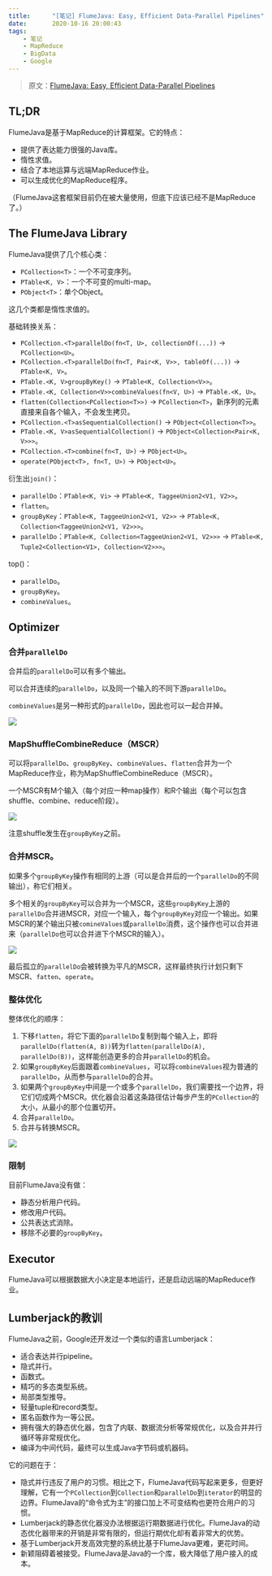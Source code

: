 ```yaml
---
title:      "[笔记] FlumeJava: Easy, Efficient Data-Parallel Pipelines"
date:       2020-10-16 20:00:43
tags:
    - 笔记
    - MapReduce
    - BigData
    - Google
---
```


> 原文：[FlumeJava: Easy, Efficient Data-Parallel Pipelines](https://research.google/pubs/pub35650.pdf)

## TL;DR

FlumeJava是基于MapReduce的计算框架。它的特点：
- 提供了表达能力很强的Java库。
- 惰性求值。
- 结合了本地运算与远端MapReduce作业。
- 可以生成优化的MapReduce程序。

（FlumeJava这套框架目前仍在被大量使用，但底下应该已经不是MapReduce了。）

<!--more-->

## The FlumeJava Library

FlumeJava提供了几个核心类：
- `PCollection<T>`：一个不可变序列。
- `PTable<K, V>`：一个不可变的multi-map。
- `PObject<T>`：单个Object。

这几个类都是惰性求值的。

基础转换关系：
- `PCollection.<T>parallelDo(fn<T, U>, collectionOf(...))` -> `PCollection<U>`。
- `PCollection.<T>parallelDo(fn<T, Pair<K, V>>, tableOf(...))` -> `PTable<K, V>`。
- `PTable.<K, V>groupByKey()` -> `PTable<K, Collection<V>>`。
- `PTable.<K, Collection<V>>combineValues(fn<V, U>)` -> `PTable.<K, U>`。
- `flatten(Collection<PCollection<T>>)` -> `PCollection<T>`，新序列的元素直接来自各个输入，不会发生拷贝。
- `PCollection.<T>asSequentialCollection()` -> `PObject<Collection<T>>`。
- `PTable.<K, V>asSequentialCollection()` -> `PObject<Collection<Pair<K, V>>>`。
- `PCollection.<T>combine(fn<T, U>)` -> `PObject<U>`。
- `operate(PObject<T>, fn<T, U>)` -> `PObject<U>`。

衍生出`join()`：
- `parallelDo`：`PTable<K, Vi>` -> `PTable<K, TaggeeUnion2<V1, V2>>`。
- `flatten`。
- `groupByKey`：`PTable<K, TaggeeUnion2<V1, V2>>` -> `PTable<K, Collection<TaggeeUnion2<V1, V2>>>`。
- `parallelDo`：`PTable<K, Collection<TaggeeUnion2<V1, V2>>>` -> `PTable<K, Tuple2<Collection<V1>, Collection<V2>>>`。

top()：
- `parallelDo`。
- `groupByKey`。
- `combineValues`。

## Optimizer

### 合并`parallelDo`

合并后的`parallelDo`可以有多个输出。

可以合并连续的`parallelDo`，以及同一个输入的不同下游`parallelDo`。

`combineValues`是另一种形式的`parallelDo`，因此也可以一起合并掉。

![](/images/2010-10/flumejava-01.jpg)

### MapShuffleCombineReduce（MSCR）

可以将`parallelDo`、`groupByKey`、`combineValues`、`flatten`合并为一个MapReduce作业，称为MapShuffleCombineReduce（MSCR）。

一个MSCR有M个输入（每个对应一种map操作）和R个输出（每个可以包含shuffle、combine、reduce阶段）。

![](/images/2010-10/flumejava-02.jpg)

注意shuffle发生在`groupByKey`之前。

### 合并MSCR。

如果多个`groupByKey`操作有相同的上游（可以是合并后的一个`parallelDo`的不同输出），称它们相关。

多个相关的`groupByKey`可以合并为一个MSCR，这些`groupByKey`上游的`parallelDo`合并进MSCR，对应一个输入，每个`groupByKey`对应一个输出。如果MSCR的某个输出只被`comineValues`或`parallelDo`消费，这个操作也可以合并进来（`parallelDo`也可以合并进下个MSCR的输入）。

![](/images/2010-10/flumejava-03.jpg)

最后孤立的`parallelDo`会被转换为平凡的MSCR，这样最终执行计划只剩下MSCR、`fatten`、`operate`。

### 整体优化

整体优化的顺序：
1. 下移`flatten`，将它下面的`parallelDo`复制到每个输入上，即将`parallelDo(flatten(A, B))`转为`flatten(parallelDo(A), parallelDo(B))`，这样能创造更多的合并`parallelDo`的机会。
1. 如果`groupByKey`后面跟着`combineValues`，可以将`combineValues`视为普通的`parallelDo`，从而参与`parallelDo`的合并。
1. 如果两个`groupByKey`中间是一个或多个`parallelDo`，我们需要找一个边界，将它们切成两个MSCR。优化器会沿着这条路径估计每步产生的`PCollection`的大小，从最小的那个位置切开。
1. 合并`parallelDo`。
1. 合并与转换MSCR。

![](/images/2010-10/flumejava-04.jpg)

### 限制

目前FlumeJava没有做：
- 静态分析用户代码。
- 修改用户代码。
- 公共表达式消除。
- 移除不必要的`groupByKey`。

## Executor

FlumeJava可以根据数据大小决定是本地运行，还是启动远端的MapReduce作业。

## Lumberjack的教训

FlumeJava之前，Google还开发过一个类似的语言Lumberjack：
- 适合表达并行pipeline。
- 隐式并行。
- 函数式。
- 精巧的多态类型系统。
- 局部类型推导。
- 轻量tuple和record类型。
- 匿名函数作为一等公民。
- 拥有强大的静态优化器，包含了内联、数据流分析等常规优化，以及合并并行循环等非常规优化。
- 编译为中间代码，最终可以生成Java字节码或机器码。

它的问题在于：
- 隐式并行违反了用户的习惯。相比之下，FlumeJava代码写起来更多，但更好理解，它有一个`PCollection`到`Collection`和`parallelDo`到`iterator`的明显的边界。FlumeJava的“命令式为主”的接口加上不可变结构也更符合用户的习惯。
- Lumberjack的静态优化器没办法根据运行期数据进行优化。FlumeJava的动态优化器带来的开销是非常有限的，但运行期优化却有着非常大的优势。
- 基于Lumberjack开发高效完整的系统比基于FlumeJava更难，更花时间。
- 新颖阻碍着被接受。FlumeJava是Java的一个库，极大降低了用户接入的成本。
